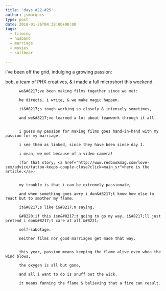 ```yaml
---
title: 'days #22-#25'
author: jsmarquis
type: post
date: 2010-01-26T04:38:00+00:00
tags:
  - filming
  - husband
  - marriage
  - movies
  - sailbear

---
```

i&#8217;ve been off the grid, indulging a growing passion:

  bob, a team of PHX creatives, & i made a full microshort this weekend.


          we&#8217;ve been making films together since we met:

          he directs, i write, & we make magic happen.

          it&#8217;s tough working so closely & intensely sometimes,

          and we&#8217;ve learned a lot about teamwork through it all.


          i guess my passion for making films goes hand-in-hand with my passion for my marriage.

          i see them as linked, since they have been since day 1.

          i mean, we met because of a video camera!

          (for that story, <a href="http://www.redbookmag.com/love-sex/advice/tattoo-keeps-couple-close?click=main_sr">here is the article.</a>)


          my trouble is that i can be extremely passionate,

          and when something goes awry i don&#8217;t know how else to react but to smother my flame.

          it&#8217;s like i&#8217;m saying,

          &#8220;if this isn&#8217;t going to go my way, i&#8217;ll just pretend i don&#8217;t care at all.&#8221;

          self-sabotage.

          neither films nor good marriages get made that way.


          this year, passion means keeping the flame alive even when the wind blows,

          the oxygen is all but gone,

          and all i want to do is snuff out the wick.

          it means fanning the flame & believing that a fire can result.